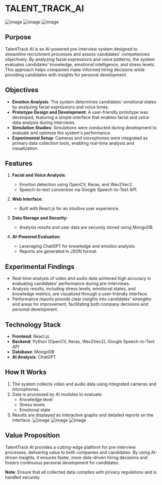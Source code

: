 # TALENT_TRACK_AI
![image](https://github.com/sonaykaraaslan/talent-track-ai/blob/main/images/image1.png?raw=true)
![image](https://github.com/sonaykaraaslan/talent-track-ai/blob/main/images/image2.png?raw=true)
![image](https://github.com/sonaykaraaslan/talent-track-ai/blob/main/images/image3.png?raw=true)


## Purpose

TalentTrack AI is an AI-powered pre-interview system designed to streamline recruitment processes and assess candidates' competencies objectively. By analyzing facial expressions and voice patterns, the system evaluates candidates' knowledge, emotional intelligence, and stress levels. This approach helps companies make informed hiring decisions while providing candidates with insights for personal development.

## Objectives

- **Emotion Analysis**: The system determines candidates' emotional states by analyzing facial expressions and voice tones.
- **Prototype Design and Development**: A user-friendly prototype was developed, featuring a simple interface that enables facial and voice data analysis during interviews.
- **Simulation Studies**: Simulations were conducted during development to evaluate and optimize the system's performance.
- **Experimental Setup**: Cameras and microphones were integrated as primary data collection tools, enabling real-time analysis and visualization.

## Features

1. **Facial and Voice Analysis**:
   - Emotion detection using OpenCV, Keras, and Wav2Vec2.
   - Speech-to-text conversion via Google Speech-to-Text API.

2. **Web Interface**:
   - Built with React.js for an intuitive user experience.

3. **Data Storage and Security**:
   - Analysis results and user data are securely stored using MongoDB.

4. **AI-Powered Evaluation**:
   - Leveraging ChatGPT for knowledge and emotion analysis.
   - Reports are generated in JSON format.

## Experimental Findings

- Real-time analysis of video and audio data achieved high accuracy in evaluating candidates' performance during pre-interviews.
- Analysis results, including stress levels, emotional states, and knowledge metrics, are visualized through a user-friendly interface.
- Performance reports provide clear insights into candidates' strengths and areas for improvement, facilitating both company decisions and personal development.

## Technology Stack

- **Frontend**: React.js
- **Backend**: Python (OpenCV, Keras, Wav2Vec2), Google Speech-to-Text API
- **Database**: MongoDB
- **AI Analysis**: ChatGPT

## How It Works

1. The system collects video and audio data using integrated cameras and microphones.
2. Data is processed by AI modules to evaluate:
   - Knowledge level
   - Stress levels
   - Emotional state
3. Results are displayed as interactive graphs and detailed reports on the interface.
![image](https://github.com/sonaykaraaslan/talent-track-ai/blob/main/images/image4.png?raw=true)
![image](https://github.com/sonaykaraaslan/talent-track-ai/blob/main/images/image5.png?raw=true)
![image](https://github.com/sonaykaraaslan/talent-track-ai/blob/main/images/image6.png?raw=true)


## Value Proposition

TalentTrack AI provides a cutting-edge platform for pre-interview processes, delivering value to both companies and candidates. By using AI-driven insights, it ensures faster, more data-driven hiring decisions and fosters continuous personal development for candidates.




**Note**: Ensure that all collected data complies with privacy regulations and is handled securely.

